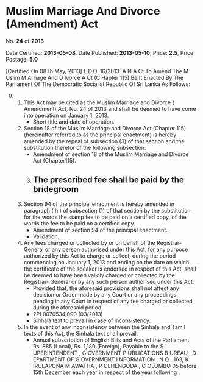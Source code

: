 # Muslim Marriage And Divorce (Amendment) Act

No. **24** of **2013**

Date Certified: **2013-05-08**, Date Published: **2013-05-10**, Price: **2.5**, Price Postage: **5.0**

[Certified On 08Th May, 2013]
L.D.O. 16/2013.
A N  A Ct   To   Amend   The  M Uslim  M Arriage   And  D Ivorce  A Ct (C Hapter  115)
Be It Enacted By The Parliament Of The Democratic Socialist Republic Of Sri Lanka As Follows:

0. 
    1. This Act may be cited as the Muslim Marriage and Divorce  ( Amendment) Act, No. 24 of 2013 and shall be deemed to have  come into operation on January 1, 2013.
        - Short title and date of operation.
    2. Section 18 of the Muslim Marriage and Divorce Act (Chapter 115) (hereinafter referred to as the principal enactment) is hereby amended by the repeal of subsection (3) of that section and the substitution therefor of the following subsection:
        - Amendment of section 18 of the Muslim Marriage and Divorce Act (Chapter115).
        3. The prescribed fee shall be paid by the bridegroom
            - 
    3. Section 94 of the principal enactment is hereby amended in paragraph ( h ) of subsection (1) of that section by the substitution, for the words  the stamp fee to be paid on a certified copy, of the words  the fee to be paid on a certified copy.
        - Amendment of section 94 of the principal enactment.
        - Validation.
    4. Any  fees charged or collected by or on behalf of the Registrar- General or any person authorised under this Act, for any purpose authorized by this Act to charge or collect, during the period commencing on January 1, 2013 and ending on the date on which the certificate of the speaker is endorsed in respect of this Act, shall be deemed to have been validly charged or collected by the Registrar- General or by any such person authorised under this Act:
        - Provided that, the aforesaid provisions shall not affect any decision or Order made by any Court or any proceedings pending in any Court in respect of any fee charged or collected during the aforesaid period.
        - 2PL0070534,090 (03/2013)
        - Sinhala text to prevail in case of inconsistency.
    5. In the event of any inconsistency between the Sinhala and Tamil texts of this Act, the Sinhala text shall prevail.
        - Annual subscription of English Bills and Acts of the Parliament Rs. 885 (Local), Rs. 1,180 (Foreign), Payable to the S UPERINTENDENT , G OVERNMENT  P UBLICATIONS  B UREAU , D EPARTMENT   OF G OVERNMENT  I NFORMATION , N O . 163, K IRULAPONA  M AWATHA , P OLHENGODA , C OLOMBO  05 before 15th December each year in respect of the year following .